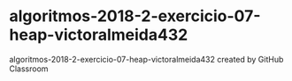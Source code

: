 # algoritmos-2018-2-exercicio-07-heap-victoralmeida432
algoritmos-2018-2-exercicio-07-heap-victoralmeida432 created by GitHub Classroom
